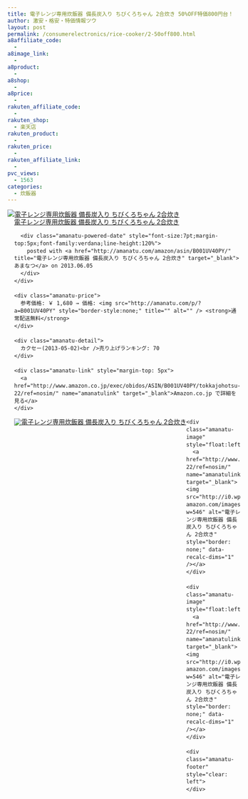 ```yaml
---
title: 電子レンジ専用炊飯器 備長炭入り ちびくろちゃん 2合炊き 50%OFF特価800円台！送料無料！
author: 激安・格安・特価情報ツウ
layout: post
permalink: /consumerelectronics/rice-cooker/2-50off800.html
a8affiliate_code:
  - 
a8image_link:
  - 
a8product:
  - 
a8shop:
  - 
a8price:
  - 
rakuten_affiliate_code:
  - 
rakuten_shop:
  - 楽天店
rakuten_product:
  - 
rakuten_price:
  - 
rakuten_affiliate_link:
  - 
pvc_views:
  - 1563
categories:
  - 炊飯器
---
```

<div class="amanatu-box" style="margin-bottom:0px;">
  <div class="amanatu-image" style="float:left;">
    <a href="http://www.amazon.co.jp/exec/obidos/ASIN/B001UV40PY/tokkajohotsu-22/ref=nosim/" name="amanatulink" target="_blank"><img src="http://i2.wp.com/ecx.images-amazon.com/images/I/41s7BJ%2B1BmL._SL160_.jpg?w=546" alt="電子レンジ専用炊飯器 備長炭入り ちびくろちゃん 2合炊き" style="border: none;" data-recalc-dims="1" /></a>
  </div>
  
  <div class="amanatu-info" style="float:left;margin-left:15px;line-height:120%">
    <div class="amanatu-name" style="margin-bottom:10px;line-height:120%">
      <a href="http://www.amazon.co.jp/exec/obidos/ASIN/B001UV40PY/tokkajohotsu-22/ref=nosim/" name="amanatulink" target="_blank">電子レンジ専用炊飯器 備長炭入り ちびくろちゃん 2合炊き</a> 
      
      <div class="amanatu-powered-date" style="font-size:7pt;margin-top:5px;font-family:verdana;line-height:120%">
        posted with <a href="http://amanatu.com/amazon/asin/B001UV40PY/" title="電子レンジ専用炊飯器 備長炭入り ちびくろちゃん 2合炊き" target="_blank">あまなつ</a> on 2013.06.05
      </div>
    </div>
    
    <div class="amanatu-price">
      参考価格: ￥ 1,680 → 価格: <img src="http://amanatu.com/p/?a=B001UV40PY" style="border-style:none;" title="" alt="" /> <strong>通常配送無料</strong>
    </div>
    
    <div class="amanatu-detail">
      カクセー(2013-05-02)<br />売り上げランキング: 70
    </div>
    
    <div class="amanatu-link" style="margin-top: 5px">
      <a href="http://www.amazon.co.jp/exec/obidos/ASIN/B001UV40PY/tokkajohotsu-22/ref=nosim/" name="amanatulink" target="_blank">Amazon.co.jp で詳細を見る</a>
    </div>
  </div>
  
  <div class="amanatu-footer" style="clear: left">
  </div>
  
  <div class="amanatu-imageset">
    <div class="amanatu-image" style="float:left;">
      <a href="http://www.amazon.co.jp/exec/obidos/ASIN/B001UV40PY/tokkajohotsu-22/ref=nosim/" name="amanatulink" target="_blank"><img src="http://i1.wp.com/ecx.images-amazon.com/images/I/31bqR6C8nkL._AA160_.jpg?w=546" alt="電子レンジ専用炊飯器 備長炭入り ちびくろちゃん 2合炊き" style="border: none;" data-recalc-dims="1" /></a>
    </div>
    
    <div class="amanatu-image" style="float:left;">
      <a href="http://www.amazon.co.jp/exec/obidos/ASIN/B001UV40PY/tokkajohotsu-22/ref=nosim/" name="amanatulink" target="_blank"><img src="http://i0.wp.com/ecx.images-amazon.com/images/I/51hInxApDnL._AA160_.jpg?w=546" alt="電子レンジ専用炊飯器 備長炭入り ちびくろちゃん 2合炊き" style="border: none;" data-recalc-dims="1" /></a>
    </div>
    
    <div class="amanatu-image" style="float:left;">
      <a href="http://www.amazon.co.jp/exec/obidos/ASIN/B001UV40PY/tokkajohotsu-22/ref=nosim/" name="amanatulink" target="_blank"><img src="http://i0.wp.com/ecx.images-amazon.com/images/I/41Pp0VrXBuL._AA160_.jpg?w=546" alt="電子レンジ専用炊飯器 備長炭入り ちびくろちゃん 2合炊き" style="border: none;" data-recalc-dims="1" /></a>
    </div>
    
    <div class="amanatu-footer" style="clear: left">
    </div>
  </div>
</div>